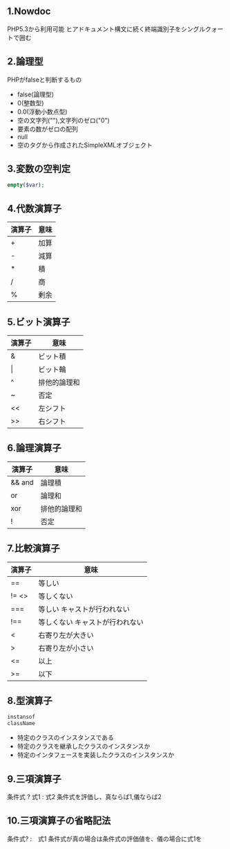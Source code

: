 ## 1.Nowdoc
PHP5.3から利用可能
ヒアドキュメント構文に続く終端識別子をシングルクォートで囲む

## 2.論理型

PHPがfalseと判断するもの
- false(論理型)
- 0(整数型)
- 0.0(浮動小数点型)
- 空の文字列(""),文字列のゼロ("0")
- 要素の数がゼロの配列
- null
- 空のタグから作成されたSimpleXMLオブジェクト

## 3.変数の空判定

```php
empty($var);
```

## 4.代数演算子

|演算子|意味|
|-----|---|
|+|加算|
|-|減算|
|*|積|
|/|商|
|%|剰余|

## 5.ビット演算子

|演算子|意味|
|-----|---|
|&|ビット積|
|\||ビット輪|
|^|排他的論理和|
|~|否定|
|<<|左シフト|
|>>|右シフト|

## 6.論理演算子

|演算子|意味|
|-----|---|
|&& and|論理積|
|or |論理和|
|xor|排他的論理和|
|!|否定|

## 7.比較演算子


|演算子|意味|
|-----|---|
|==|等しい|
|!= <> |等しくない|
|===|等しい キャストが行われない|
|!==|等しくない キャストが行われない|
|<|右寄り左が大きい|
|>|右寄り左が小さい|
|<=|以上|
|>=|以下|

## 8.型演算子

```php
instansof
className
```

- 特定のクラスのインスタンスである
- 特定のクラスを継承したクラスのインスタンスか
- 特定のインタフェースを実装したクラスのインスタンスか

## 9.三項演算子

条件式 ? 式1 : 式2
条件式を評価し、真ならば1,儀ならば2

## 10.三項演算子の省略記法

条件式? :　式1
条件式が真の場合は条件式の評価値を、儀の場合に式1を
